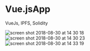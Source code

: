 # Vue.jsApp
VueJs, IPFS, Solidity

![screen shot 2018-08-30 at 14 30 18](https://user-images.githubusercontent.com/32483438/44850421-d4ffac00-ac65-11e8-9948-8cff8bf807ba.png)
![screen shot 2018-08-30 at 14 30 23](https://user-images.githubusercontent.com/32483438/44850423-d4ffac00-ac65-11e8-909c-ce931bdc134d.png)
![screen shot 2018-08-30 at 14 33 19](https://user-images.githubusercontent.com/32483438/44850424-d5984280-ac65-11e8-984c-3dd40ebdb62a.png)
